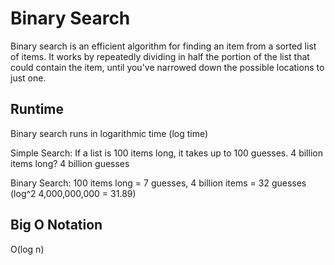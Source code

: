 # Binary Search

Binary search is an efficient algorithm for finding an item from a sorted list of items. It works by repeatedly dividing in half the portion of the list that could contain the item, until you've narrowed down the possible locations to just one.

## Runtime

Binary search runs in logarithmic time (log time)

Simple Search: If a list is 100 items long, it takes up to 100 guesses. 4 billion items long? 4 billion guesses

Binary Search: 100 items long = 7 guesses, 4 billion items = 32 guesses (log^2 4,000,000,000 = 31.89)

## Big O Notation

O(log n)